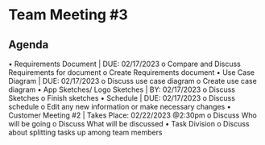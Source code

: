 # Team Meeting #3

## Agenda
•	Requirements Document | DUE: 02/17/2023
    o	Compare and Discuss Requirements for document
    o	Create Requirements document 
•	Use Case Diagram | DUE: 02/17/2023
    o	Discuss use case diagram
    o	Create use case diagram
•	App Sketches/ Logo Sketches | BY: 02/17/2023
    o	Discuss Sketches
    o	Finish sketches
•	Schedule | DUE: 02/17/2023
    o	Discuss schedule
    o	Edit any new information or make necessary changes 
•	Customer Meeting #2 | Takes Place: 02/22/2023 @2:30pm
    o	Discuss Who will be going
    o	Discuss What will be discussed
•	Task Division
    o	Discuss about splitting tasks up among team members
